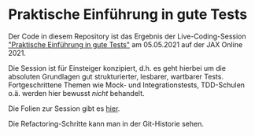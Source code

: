 # Praktische Einführung in gute Tests

Der Code in diesem Repository ist das Ergebnis der Live-Coding-Session
["Praktische Einführung in gute Tests"](https://jax.de/performance-security/praktische-einfuehrung-in-gute-tests-fuer-einsteiger-folienarm/)
am 05.05.2021 auf der JAX Online 2021.

Die Session ist für Einsteiger konzipiert, d.h. es geht hierbei um die absoluten Grundlagen gut strukturierter,
lesbarer, wartbarer Tests. Fortgeschrittene Themen wie Mock- und Integrationstests, TDD-Schulen o.ä. werden hier
bewusst *nicht* behandelt.

Die Folien zur Session gibt es [hier](https://muchsoft.com/presentations/GuteTests-JAX-2021.pdf).

Die Refactoring-Schritte kann man in der Git-Historie sehen.
